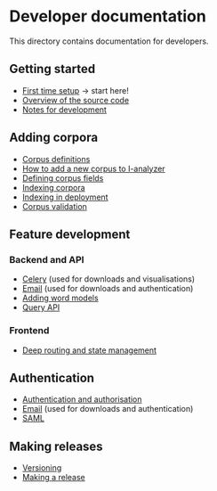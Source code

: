 # Developer documentation

This directory contains documentation for developers.

## Getting started

- [First time setup](./First-time-setup.md) -> start here!
- [Overview of the source code](./Overview.md)
- [Notes for development](./Notes-for-development.md)

## Adding corpora

- [Corpus definitions](./Corpus-definitions.md)
- [How to add a new corpus to I-analyzer](./How-to-add-a-new-corpus-to-Ianalyzer.md)
- [Defining corpus fields](./Defining-corpus-fields.md)
- [Indexing corpora](./Indexing-corpora.md)
- [Indexing in deployment](./Indexing-on-server.md)
- [Corpus validation](./Corpus-validation.md)

## Feature development

### Backend and API

- [Celery](./Celery.md) (used for downloads and visualisations)
- [Email](./Email.md) (used for downloads and authentication)
- [Adding word models](./Adding-word-models.md)
- [Query API](./Query-api.md)

### Frontend

- [Deep routing and state management](./Frontend-deep-routing-and-state-management.md)

## Authentication

- [Authentication and authorisation](./Authentication-and-authorization.md)
- [Email](./Email.md) (used for downloads and authentication)
- [SAML](./SAML.md)

## Making releases

- [Versioning](./Versioning.md)
- [Making a release](./Making-a-release.md)
